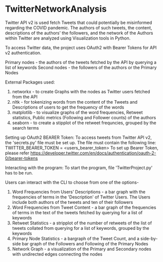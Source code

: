 # TwitterNetworkAnalysis
Twitter API v2 is used fetch Tweets that could potentially be misinformed regarding the COVID pandemic. The authors of such tweets, the content, descriptions of the authors' the  followers, and the network of the Authors within Twitter are analyzed using Visualization tools in Python. 

To access Twitter data, the project uses OAuth2 with Bearer Tokens for API v2 authentication. 

Primary nodes - the authors of the tweets fetched by the API by querying a list of keywords
Second nodes - the followers of the authors or the Primary Nodes

External Packages used:
1. networkx - to create Graphs with the nodes as Twitter users fetched from the API
2. nltk - for tokenizing words from the content of the Tweets and Descriptions of users to get the frequency of the words 
3. matplotlib - to visualize graphs of the word frequencies, Retweet statistics, Public metrics (Following and Follower counts) of the authors
4. seaborn - to create a stipplot of the retweet frequncies, grouped by the search terms

Setting up OAuth2 BEARER Token:
To access tweets from Twitter API v2, the 'secrets.py' file must be set up. The file must contain the following line:
TWITTER_BEARER_TOKEN = <users_bearer_token>
To set up Bearer Token, please refer https://developer.twitter.com/en/docs/authentication/oauth-2-0/bearer-tokens

Interacting with the program:
To start the program, file 'TwitterProject.py' has to be run.

Users can interact with the CLI to choose from one of the options-

1. Word Frequencies from Users' Descriptions - a bar graph with the frequencies of terms in the 'Description' of Twitter Users. The Users include both authors of the tweets and ten of their followers
2. Word Frequencies from Tweet Content - a bar graph of the frequencies of terms in the text of the tweets fetched by querying for a list of keywords
3. Retweet Statistics - a stripplot of the number of retweets of the list of tweets collated from querying for a list of keywords, grouped by the keywords
4. Primary Node Statistics - a bargraph of the Tweet Count, and a side-by-side bar graph of the Followers and Following of the Primary Nodes
5. Network Graph - a visualization of the Primary and Secondary nodes with undirected edges connecting the nodes


